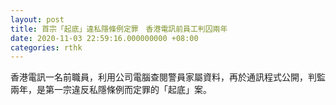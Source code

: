 ```yaml
---
layout: post
title: 首宗「起底」違私隱條例定罪　香港電訊前員工判囚兩年
date: 2020-11-03 22:59:16.000000000 +08:00
categories: rthk
---
```


香港電訊一名前職員，利用公司電腦查閱警員家屬資料，再於通訊程式公開，判監兩年，是第一宗違反私隱條例而定罪的「起底」案。
